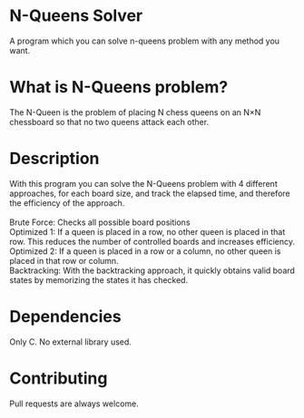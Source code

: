 # N-Queens Solver
A program which you can solve n-queens problem with any method you want.

# What is N-Queens problem?
The N-Queen is the problem of placing N chess queens on an N×N chessboard so that no two queens attack each other.

# Description
With this program you can solve the N-Queens problem with 4 different approaches, for each board size, and track the elapsed time, and therefore the efficiency of the approach.<br><br>
Brute Force: Checks all possible board positions<br>
Optimized 1: If a queen is placed in a row, no other queen is placed in that row. This reduces the number of controlled boards and increases efficiency.<br>
Optimized 2: If a queen is placed in a row or a column, no other queen is placed in that row or column.<br>
Backtracking: With the backtracking approach, it quickly obtains valid board states by memorizing the states it has checked.

# Dependencies
Only C. No external library used.

# Contributing
Pull requests are always welcome.
